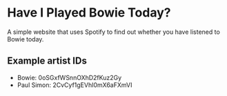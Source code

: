 # Have I Played Bowie Today?

A simple website that uses Spotify to find out whether you have listened to Bowie today.

## Example artist IDs

- Bowie: 0oSGxfWSnnOXhD2fKuz2Gy
- Paul Simon: 2CvCyf1gEVhI0mX6aFXmVI

